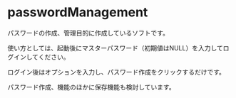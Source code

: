 # passwordManagement

パスワードの作成、管理目的に作成しているソフトです。

使い方としては、起動後にマスターパスワード（初期値はNULL）を入力してログインしてください。

ログイン後はオプションを入力し、パスワード作成をクリックするだけです。

パスワード作成、機能のほかに保存機能も検討しています。
